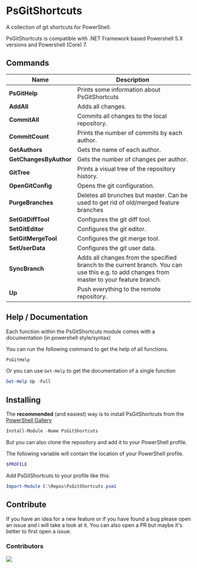 # PsGitShortcuts
A collection of git shortcuts for PowerShell.

PsGitShortcuts is compatible with .NET Framework based Powershell 5.X versions and Powershell (Core) 7.

## Commands

Name | Description
--- | ---
**PsGitHelp** | Prints some information about PsGitShortcuts
**AddAll** | Adds all changes.
**CommitAll** | Commits all changes to the local repository.
**CommitCount** | Prints the number of commits by each author.
**GetAuthors** | Gets the name of each author.
**GetChangesByAuthor** | Gets the number of changes per author.
**GitTree** | Prints a visual tree of the repository history.
**OpenGitConfig** | Opens the git configuration.
**PurgeBranches** | Deletes all brunches but master. Can be used to get rid of old/merged feature branches
**SetGitDiffTool** | Configures the git diff tool.
**SetGitEditor** | Configures the git editor.
**SetGitMergeTool** | Configures the git merge tool.
**SetUserData** | Configures the git user data.
**SyncBranch** | Adds all changes from the specified branch to the current branch. You can use this e.g. to add changes from master to your feature branch.
**Up** | Push everything to the remote repository.

## Help / Documentation
Each function within the PsGitShortcuts module comes with a documentation (in powershell style/syntax)

You can run the following command to get the help of all functions.
```powershell
PsGitHelp
```

Or you can use `Get-Help` to get the documentation of a single function
```powershell
Get-Help Up -Full
```

## Installing 

The **recommended** (and easiest) way is to install PsGitShortcuts from the [PowerShell Gallery](https://www.powershellgallery.com/packages/PsGitShortcuts)
```powershell
Install-Module -Name PsGitShortcuts
```

But you can also clone the repository and add it to your PowerShell profile.

The following variable will contain the location of your PowerShell profile.
```powershell
$PROFILE
```
Add PsGitShortcuts to your profile like this:
```powershell
Import-Module C:\Repos\PsGitShortcuts.psm1
```

## Contribute
If you have an idea for a new feature or if you have found a bug please open an issue and i will take a look at it.
You can also open a PR but maybe it's better to first open a issue.

### Contributors

[![](https://contributors-img.web.app/image?repo=DaveSenn/PsGitShortcuts)](https://github.com/DaveSenn/PsGitShortcuts/graphs/contributors)
